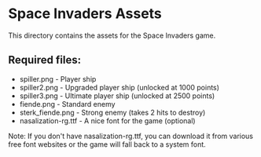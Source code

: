 
# Space Invaders Assets

This directory contains the assets for the Space Invaders game.

## Required files:
- spiller.png - Player ship
- spiller2.png - Upgraded player ship (unlocked at 1000 points)
- spiller3.png - Ultimate player ship (unlocked at 2500 points)
- fiende.png - Standard enemy
- sterk_fiende.png - Strong enemy (takes 2 hits to destroy)
- nasalization-rg.ttf - A nice font for the game (optional)

Note: If you don't have nasalization-rg.ttf, you can download it from various free font websites 
or the game will fall back to a system font.
